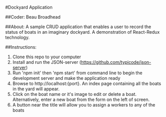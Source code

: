 #Dockyard Application

##Coder:
Beau Broadhead

##About: 
A sample CRUD application that enables a user to record the status of boats in an imaginary dockyard. A demonstration of React-Redux technology.

##Instructions:
1. Clone this repo to your computer 
2. Install and run the JSON-server (https://github.com/typicode/json-server)
3. Run 'npm init' then 'npm start' from command line to begin the development server and make the application ready
4. Browse to http://localhost:{port}. An index page containing all the boats in the yard will appear. 
5. Click on the boat name or it's image to edit or delete a boat. Alternatively, enter a new boat from the form on the left of screen.
6. A button near the title will allow you to assign a workers to any of the boats 


